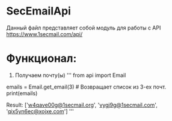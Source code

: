 # SecEmailApi

Данный файл представляет собой модуль для работы c API https://www.1secmail.com/api/

# Функционал:
  
1. Получаем почту(ы)
'''
from api import Email

emails = Email.get_email(3) # Возвращает список из 3-ех почт.
print(emails)

Result: ['w4qave00g@1secmail.org', 'vygj9g@1secmail.com', 'qix5yn6ec@xojxe.com']
'''
